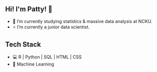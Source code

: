 ## Hi! I'm Patty! 👋
- 🌱 I’m currently studying statistics & massive data analysis at NCKU.
- ⭐ I’m currently a junior data scientist.


## Tech Stack
- 💻 R | Python | SQL | HTML | CSS
- 💎 Machine Learning
<!---
patty5916/patty5916 is a ✨ special ✨ repository because its `README.md` (this file) appears on your GitHub profile.
You can click the Preview link to take a look at your changes.
--->
